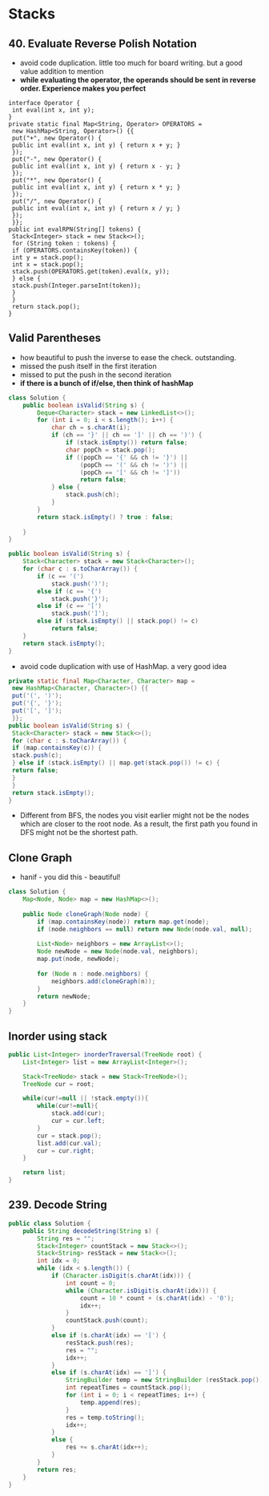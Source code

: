 # Stacks

## 40. Evaluate Reverse Polish Notation
* avoid code duplication. little too much for board writing. but a good value addition to mention
* __while evaluating the operator, the operands should be sent in reverse order. Experience makes you perfect__

```
interface Operator {
 int eval(int x, int y);
}
private static final Map<String, Operator> OPERATORS =
 new HashMap<String, Operator>() {{
 put("+", new Operator() {
 public int eval(int x, int y) { return x + y; }
 });
 put("-", new Operator() {
 public int eval(int x, int y) { return x - y; }
 });
 put("*", new Operator() {
 public int eval(int x, int y) { return x * y; }
 });
 put("/", new Operator() {
 public int eval(int x, int y) { return x / y; }
 });
 }};
public int evalRPN(String[] tokens) {
 Stack<Integer> stack = new Stack<>();
 for (String token : tokens) {
 if (OPERATORS.containsKey(token)) {
 int y = stack.pop();
 int x = stack.pop();
 stack.push(OPERATORS.get(token).eval(x, y));
 } else {
 stack.push(Integer.parseInt(token));
 }
 }
 return stack.pop();
}
```


##   Valid Parentheses
* how beautiful to push the inverse to ease the check. outstanding.
* missed the push itself in the first iteration
* missed to put the push in the second iteration
* __if there is a bunch of if/else, then think of hashMap__

```java 
class Solution {
    public boolean isValid(String s) {
        Deque<Character> stack = new LinkedList<>();
        for (int i = 0; i < s.length(); i++) {
            char ch = s.charAt(i);
            if (ch == '}' || ch == ']' || ch == ')') {
                if (stack.isEmpty()) return false;
                char popCh = stack.pop();
                if ((popCh == '{' && ch != '}') ||
                    (popCh == '(' && ch != ')') ||
                    (popCh == '[' && ch != ']')) 
                    return false;
            } else {
                stack.push(ch);
            }
        }
        return stack.isEmpty() ? true : false;
        
    }
}
```

```java
public boolean isValid(String s) {
	Stack<Character> stack = new Stack<Character>();
	for (char c : s.toCharArray()) {
		if (c == '(')
			stack.push(')');
		else if (c == '{')
			stack.push('}');
		else if (c == '[')
			stack.push(']');
		else if (stack.isEmpty() || stack.pop() != c)
			return false;
	}
	return stack.isEmpty();
}
```

* avoid code duplication with use of HashMap. a very good idea

```java
private static final Map<Character, Character> map =
 new HashMap<Character, Character>() {{
 put('(', ')');
 put('{', '}');
 put('[', ']');
 }};
public boolean isValid(String s) {
 Stack<Character> stack = new Stack<>();
 for (char c : s.toCharArray()) {
 if (map.containsKey(c)) {
 stack.push(c);
 } else if (stack.isEmpty() || map.get(stack.pop()) != c) {
 return false;
 }
 }
 return stack.isEmpty();
}
```

* Different from BFS, the nodes you visit earlier might not be the nodes which are closer to the root node. As a result, the first path you found in DFS might not be the shortest path.

## Clone Graph

* hanif - you did this - beautiful!
```java
class Solution {
    Map<Node, Node> map = new HashMap<>();
    
    public Node cloneGraph(Node node) {
        if (map.containsKey(node)) return map.get(node);
        if (node.neighbors == null) return new Node(node.val, null);
        
        List<Node> neighbors = new ArrayList<>();
        Node newNode = new Node(node.val, neighbors);
        map.put(node, newNode);
        
        for (Node n : node.neighbors) {
            neighbors.add(cloneGraph(n));
        }
        return newNode;
    }
}
```

## Inorder using stack

```java
public List<Integer> inorderTraversal(TreeNode root) {
    List<Integer> list = new ArrayList<Integer>();

    Stack<TreeNode> stack = new Stack<TreeNode>();
    TreeNode cur = root;

    while(cur!=null || !stack.empty()){
        while(cur!=null){
            stack.add(cur);
            cur = cur.left;
        }
        cur = stack.pop();
        list.add(cur.val);
        cur = cur.right;
    }

    return list;
}
```

## 239. Decode String

```java
public class Solution {
    public String decodeString(String s) {
        String res = "";
        Stack<Integer> countStack = new Stack<>();
        Stack<String> resStack = new Stack<>();
        int idx = 0;
        while (idx < s.length()) {
            if (Character.isDigit(s.charAt(idx))) {
                int count = 0;
                while (Character.isDigit(s.charAt(idx))) {
                    count = 10 * count + (s.charAt(idx) - '0');
                    idx++;
                }
                countStack.push(count);
            }
            else if (s.charAt(idx) == '[') {
                resStack.push(res);
                res = "";
                idx++;
            }
            else if (s.charAt(idx) == ']') {
                StringBuilder temp = new StringBuilder (resStack.pop());
                int repeatTimes = countStack.pop();
                for (int i = 0; i < repeatTimes; i++) {
                    temp.append(res);
                }
                res = temp.toString();
                idx++;
            }
            else {
                res += s.charAt(idx++);
            }
        }
        return res;
    }
}
```